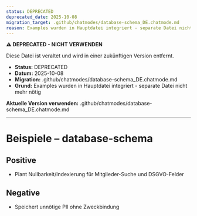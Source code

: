 ```yaml
---
status: DEPRECATED
deprecated_date: 2025-10-08
migration_target: .github/chatmodes/database-schema_DE.chatmode.md
reason: Examples wurden in Hauptdatei integriert - separate Datei nicht mehr nötig
---
```


**⚠️ DEPRECATED - NICHT VERWENDEN**

Diese Datei ist veraltet und wird in einer zukünftigen Version entfernt.

- **Status:** DEPRECATED
- **Datum:** 2025-10-08
- **Migration:** .github/chatmodes/database-schema_DE.chatmode.md
- **Grund:** Examples wurden in Hauptdatei integriert - separate Datei nicht mehr nötig

**Aktuelle Version verwenden:** .github/chatmodes/database-schema_DE.chatmode.md

---

# Beispiele – database-schema

## Positive
- Plant Nullbarkeit/Indexierung für Mitglieder-Suche und DSGVO-Felder

## Negative
- Speichert unnötige PII ohne Zweckbindung

